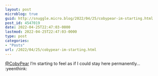 ```yaml
---
layout: post
microblog: true
guid: http://snuggle.micro.blog/2022/04/25/cobypear-im-starting.html
post_id: 4547019
date: 2022-04-25T22:47:03-0000
lastmod: 2022-04-25T22:47:03-0000
type: post
categories:
- "Posts"
url: /2022/04/25/cobypear-im-starting.html
---
```

<p><span class="h-card" translate="no"><a href="https://tech.lgbt/@CobyPear" class="u-url mention">@<span>CobyPear</span></a></span> I’m starting to feel as if I could stay here permanently… :yeenthink:</p>
